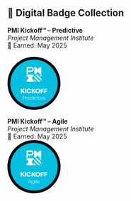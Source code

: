 ## 🏅 Digital Badge Collection

**PMI Kickoff™ – Predictive**  
*Project Management Institute*  
📅 Earned: May 2025  
<br>
<img src="./Digital-Badges/Kickoff-Predictive-Badge.png" alt="PMI Predictive Badge" width="120"/>

**PMI Kickoff™ – Agile**  
*Project Management Institute*  
📅 Earned: May 2025 
<br>
<img src="./Digital-Badges/Kickoff-Agile-Badge.png" alt="PMI Agile Badge" width="120"/>

